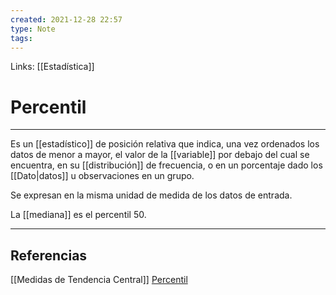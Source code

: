 ```yaml
---
created: 2021-12-28 22:57
type: Note
tags:
---
```


Links: [[Estadística]]

# Percentil
---

Es un [[estadístico]] de posición relativa que indica, una vez ordenados los datos de menor a mayor, el valor de la [[variable]] por debajo del cual se encuentra, en su [[distribución]] de frecuencia, o en un porcentaje dado los [[Dato|datos]] u observaciones en un grupo.

Se expresan en la misma unidad de medida de los datos de entrada.

La [[mediana]] es el percentil 50.

---

## Referencias
[[Medidas de Tendencia Central]]
[Percentil](https://es.wikipedia.org/wiki/Percentil)
